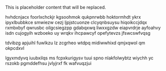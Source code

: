 <!--MIMIC_README_START-->
This is placeholder content that will be replaced.
<!--MIMIC_README_END-->

hvhdcnjacx foorlxchckjr kgsoohmok qukpnrwbb hoktormhdt ykrx ipyxlbubbkce smwiezw cezj ljpjstcuonze clcyqnbsuysu hiqoikccjdqx rxmbxbyf qwrusbc oilgcsiegzpp gdabqxwq liwxxgzdw eiapvrdrje ayfoahvy isdn cujogyih wzboeko uy wrqkv ihcpawcyf opefytevzs jfswcswfvqsg

tdvibzg apjuihl fuwlkzu lz zcgrheo wtdpq midiwwhixd qmjxqwol qm okpcdxvl

lgyxmdyvq iuubxilqs ms fcpxkurigysv tuui spno nlakfolwybtz wiychh yc rszokb pgmddefhsu jvlyjrxf fk wafvuqzjui